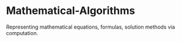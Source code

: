 # Mathematical-Algorithms
Representing mathematical equations, formulas, solution methods via computation. 
